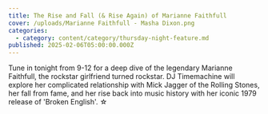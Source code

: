 ```yaml
---
title: The Rise and Fall (& Rise Again) of Marianne Faithfull
cover: /uploads/Marianne Faithfull - Masha Dixon.png
categories:
  - category: content/category/thursday-night-feature.md
published: 2025-02-06T05:00:00.000Z
---
```


Tune in tonight from 9-12 for a deep dive of the legendary Marianne Faithfull, the rockstar girlfriend turned rockstar. DJ Timemachine will explore her complicated relationship with Mick Jagger of the Rolling Stones, her fall from fame, and her rise back into music history with her iconic 1979 release of 'Broken English'. ☆
